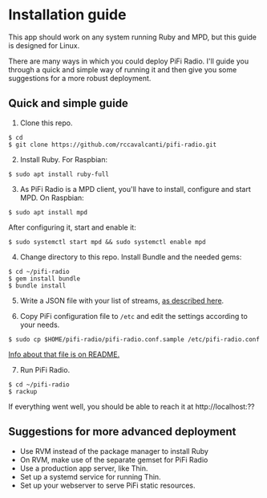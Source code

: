 # Installation guide

This app should work on any system running Ruby and MPD, but this guide is designed for Linux.

There are many ways in which you could deploy PiFi Radio. I'll guide you through a quick and simple way of running it and then give you some suggestions for a  more robust deployment.



## Quick and simple guide

1. Clone this repo.

```
$ cd
$ git clone https://github.com/rccavalcanti/pifi-radio.git
```

2. Install Ruby. For Raspbian:

```
$ sudo apt install ruby-full
```

3. As PiFi Radio is a MPD client, you'll have to install, configure and start MPD. On Raspbian:

```
$ sudo apt install mpd
```

After configuring it, start and enable it:

```
$ sudo systemctl start mpd && sudo systemctl enable mpd
```

4. Change directory to this repo. Install Bundle and the needed gems:

```
$ cd ~/pifi-radio
$ gem install bundle
$ bundle install
```

5. Write a JSON file with your list of streams, [as described here](README.md#list-of-streams).

6. Copy PiFi configuration file to `/etc` and edit the settings according to your needs.

```
$ sudo cp $HOME/pifi-radio/pifi-radio.conf.sample /etc/pifi-radio.conf
```

[Info about that file is on README.](README.md#pifi-configuration)


7. Run PiFi Radio.

```
$ cd ~/pifi-radio
$ rackup
```

If everything went well, you should be able to reach it at http://localhost:??


## Suggestions for more advanced deployment

* Use RVM instead of the package manager to install Ruby
* On RVM, make use of the separate gemset for PiFi Radio
* Use a production app server, like Thin. 
* Set up a systemd service for running Thin.
* Set up your webserver to serve PiFi static resources.

